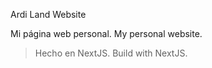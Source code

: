 Ardi Land Website

Mi página web personal.
My personal website.

> Hecho en NextJS.
> Build with NextJS.
